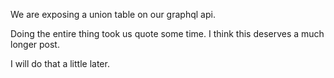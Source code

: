 We are exposing a union table on our graphql api.

Doing the entire thing took us quote some time. I think this deserves a much longer post.

I will do that a little later.
